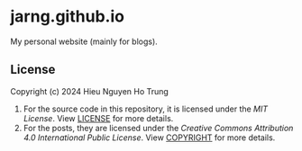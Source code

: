 # jarng.github.io

My personal website (mainly for blogs).

## License

Copyright (c) 2024 Hieu Nguyen Ho Trung

1. For the source code in this repository, it is licensed under the _MIT License_. View [LICENSE](/LICENSE) for more details.
2. For the posts, they are licensed under the _Creative Commons Attribution 4.0 International Public License_. View [COPYRIGHT](/COPYRIGHT) for more details.
